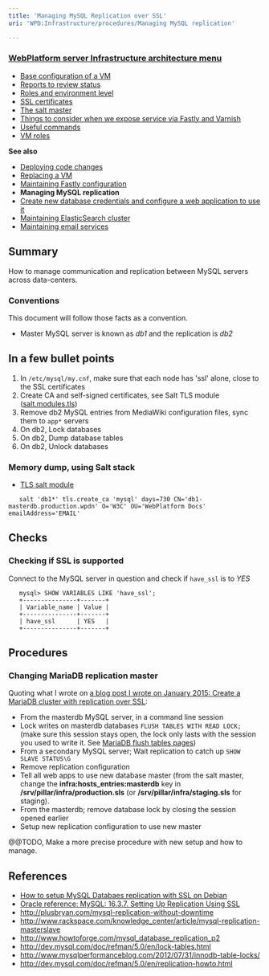 ```yaml
---
title: 'Managing MySQL Replication over SSL'
uri: 'WPD:Infrastructure/procedures/Managing MySQL replication'

---
```

### [WebPlatform server Infrastructure architecture menu](/WPD:Infrastructure/architecture)

-   [Base configuration of a VM](/WPD:Infrastructure/architecture/Base_configuration_of_a_VM)
-   [Reports to review status](/WPD:Infrastructure/architecture/Reports_to_review_status)
-   [Roles and environment level](/WPD:Infrastructure/architecture/Roles_and_environment_level)
-   [SSL certificates](/WPD:Infrastructure/architecture/SSL_certificates)
-   [The salt master](/WPD:Infrastructure/architecture/The_salt_master)
-   [Things to consider when we expose service via Fastly and Varnish](/WPD:Infrastructure/architecture/Things_to_consider_when_we_expose_service_via_Fastly_and_Varnish)
-   [Useful commands](/WPD:Infrastructure/architecture/Useful_commands)
-   [VM roles](/WPD:Infrastructure/architecture/VM_roles)

**See also**

-   [Deploying code changes](/WPD:Infrastructure/procedures/Deploying_code_changes)
-   [Replacing a VM](/WPD:Infrastructure/procedures/Replacing_a_VM)
-   [Maintaining Fastly configuration](/WPD:Infrastructure/procedures/Maintaining_Varnish_or_Fastly_configuration)
-   **Managing MySQL replication**
-   [Create new database credentials and configure a web application to use it](/WPD:Infrastructure/procedures/Create_new_database_credentials_configure_a_web_application_to_use_it)
-   [Maintaining ElasticSearch cluster](/WPD:Infrastructure/procedures/Maintaining_ElasticSearch_cluster)
-   [Maintaining email services](/WPD:Infrastructure/procedures/Maintaining_email_services)

## Summary

How to manage communication and replication between MySQL servers across data-centers.

### Conventions

This document will follow those facts as a convention.

-   Master MySQL server is known as *db1* and the replication is *db2*

## In a few bullet points

1.  In `/etc/mysql/my.cnf`, make sure that each node has 'ssl' alone, close to the SSL certificates
2.  Create CA and self-signed certificates, see Salt TLS module ([salt.modules.tls](http://docs.saltstack.com/ref/modules/all/salt.modules.tls.html))
3.  Remove db2 MySQL entries from MediaWiki configuration files, sync them to `app*` servers
4.  On db2, Lock databases
5.  On db2, Dump database tables
6.  On db2, Unlock databases

### Memory dump, using Salt stack

-   [TLS salt module](http://docs.saltstack.com/ref/modules/all/salt.modules.tls.html)

<!-- -->

       salt 'db1*' tls.create_ca 'mysql' days=730 CN='db1-masterdb.production.wpdn' O='W3C' OU='WebPlatform Docs' emailAddress='EMAIL'

## Checks

### Checking if SSL is supported

Connect to the MySQL server in question and check if `have_ssl` is to *YES*

       mysql> SHOW VARIABLES LIKE 'have_ssl';
       +---------------+-------+
       | Variable_name | Value |
       +---------------+-------+
       | have_ssl      | YES   |
       +---------------+-------+

## Procedures

### Changing MariaDB replication master

Quoting what I wrote on [a blog post I wrote on January 2015: Create a MariaDB cluster with replication over SSL](https://renoirboulanger.com/blog/2015/01/create-mariadb-cluster-replication-ssl-salt-stack/):

-   From the masterdb MySQL server, in a command line session
-   Lock writes on masterdb databases `FLUSH TABLES WITH READ LOCK;` (make sure this session stays open, the lock only lasts with the session you used to write it. See [MariaDB flush tables pages](https://mariadb.com/kb/en/mariadb/flush-tables-for-export/))
-   From a secondary MySQL server; Wait replication to catch up `SHOW SLAVE STATUS\G`
-   Remove replication configuration
-   Tell all web apps to use new database master (from the salt master, change the **infra:hosts\_entries:masterdb** key in **/srv/pillar/infra/production.sls** (or **/srv/pillar/infra/staging.sls** for staging).
-   From the masterdb; remove database lock by closing the session opened earlier
-   Setup new replication configuration to use new master

@@TODO, Make a more precise procedure with new setup and how to manage.

## References

-   [How to setup MySQL Databaes replication with SSL on Debian](http://www.howtoforge.com/how-to-set-up-mysql-database-replication-with-ssl-encryption-on-debian-lenny)
-   [Oracle reference: MySQL: 16.3.7. Setting Up Replication Using SSL](http://dev.mysql.com/doc/refman/5.1/en/replication-solutions-ssl.html)
-   <http://plusbryan.com/mysql-replication-without-downtime>
-   <http://www.rackspace.com/knowledge_center/article/mysql-replication-masterslave>
-   <http://www.howtoforge.com/mysql_database_replication_p2>
-   <http://dev.mysql.com/doc/refman/5.0/en/lock-tables.html>
-   <http://www.mysqlperformanceblog.com/2012/07/31/innodb-table-locks/>
-   <http://dev.mysql.com/doc/refman/5.0/en/replication-howto.html>
